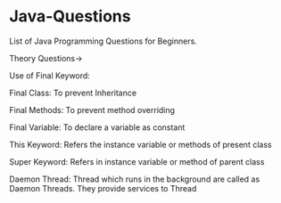 # Java-Questions
List of Java Programming Questions for Beginners.

Theory Questions->

Use of Final Keyword: 

Final Class: To prevent Inheritance

Final Methods: To prevent method overriding

Final Variable: To declare a variable as constant

This Keyword: Refers the instance variable or methods of present class

Super Keyword: Refers in instance variable or method of parent class

Daemon Thread: Thread which runs in the background are called as Daemon Threads. They provide services to Thread 
